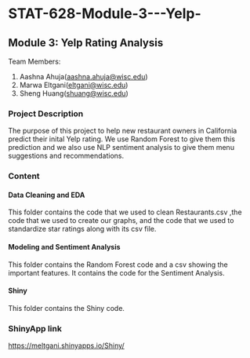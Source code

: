 # STAT-628-Module-3---Yelp-

## Module 3: Yelp Rating Analysis 
Team Members:
1. Aashna Ahuja(aashna.ahuja@wisc.edu)
2. Marwa Eltgani(eltgani@wisc.edu)
3. Sheng Huang(shuang@wisc.edu)

### Project Description 
The purpose of this project to help new restaurant owners in California predict their inital Yelp rating. We use Random Forest to give them this prediction and we also use NLP sentiment analysis to give them menu suggestions and recommendations. 

### Content 

#### Data Cleaning and EDA
This folder contains the code that we used to clean Restaurants.csv ,the code that we used to create our graphs, and the code that we used to standardize star ratings along with its csv file. 

#### Modeling and Sentiment Analysis 
This folder contains the Random Forest code and a csv showing the important features. It contains the code for the Sentiment Analysis.

#### Shiny 
This folder contains the Shiny code. 

### ShinyApp link
https://meltgani.shinyapps.io/Shiny/
